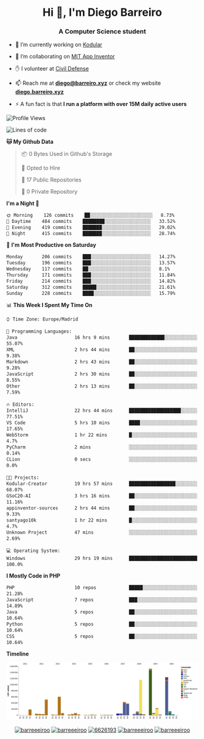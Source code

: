 <h1 align="center">Hi 👋, I'm Diego Barreiro</h1>
<h3 align="center">A Computer Science student</h3>

- 🔭 I’m currently working on [Kodular](https://www.kodular.io)

- 👯 I’m collaborating on [MIT App Inventor](https://github.com/mit-cml/appinventor-sources)

- ✋ I volunteer at [Civil Defense](https://proteccioncivil.sdc.gal)

- 📫 Reach me at **diego@barreiro.xyz** or check my website **[diego.barreiro.xyz](https://diego.barreiro.xyz)**

- ⚡ A fun fact is that **I run a platform with over 15M daily active users**

<!--START_SECTION:waka-->
![Profile Views](http://img.shields.io/badge/Profile%20Views-60-blue)

![Lines of code](https://img.shields.io/badge/From%20Hello%20World%20I%27ve%20Written-21.7%20million%20lines%20of%20code-blue)

**🐱 My Github Data** 

> 📦 0 Bytes Used in Github's Storage 
 > 
> 💼 Opted to Hire
 > 
> 📜 17 Public Repositories
 > 
> 🔑 0 Private Repository 
 > 
**I'm a Night 🦉** 

```text
🌞 Morning    126 commits    ██░░░░░░░░░░░░░░░░░░░░░░░   8.73% 
🌆 Daytime    484 commits    ████████░░░░░░░░░░░░░░░░░   33.52% 
🌃 Evening    419 commits    ███████░░░░░░░░░░░░░░░░░░   29.02% 
🌙 Night      415 commits    ███████░░░░░░░░░░░░░░░░░░   28.74%

```
📅 **I'm Most Productive on Saturday** 

```text
Monday       206 commits    ███░░░░░░░░░░░░░░░░░░░░░░   14.27% 
Tuesday      196 commits    ███░░░░░░░░░░░░░░░░░░░░░░   13.57% 
Wednesday    117 commits    ██░░░░░░░░░░░░░░░░░░░░░░░   8.1% 
Thursday     171 commits    ███░░░░░░░░░░░░░░░░░░░░░░   11.84% 
Friday       214 commits    ███░░░░░░░░░░░░░░░░░░░░░░   14.82% 
Saturday     312 commits    █████░░░░░░░░░░░░░░░░░░░░   21.61% 
Sunday       228 commits    ████░░░░░░░░░░░░░░░░░░░░░   15.79%

```


📊 **This Week I Spent My Time On** 

```text
⌚︎ Time Zone: Europe/Madrid

💬 Programming Languages: 
Java                     16 hrs 9 mins       █████████████░░░░░░░░░░░░   55.07% 
XML                      2 hrs 44 mins       ██░░░░░░░░░░░░░░░░░░░░░░░   9.38% 
Markdown                 2 hrs 43 mins       ██░░░░░░░░░░░░░░░░░░░░░░░   9.28% 
JavaScript               2 hrs 30 mins       ██░░░░░░░░░░░░░░░░░░░░░░░   8.55% 
Other                    2 hrs 13 mins       ██░░░░░░░░░░░░░░░░░░░░░░░   7.59%

🔥 Editors: 
IntelliJ                 22 hrs 44 mins      ███████████████████░░░░░░   77.51% 
VS Code                  5 hrs 10 mins       ████░░░░░░░░░░░░░░░░░░░░░   17.65% 
WebStorm                 1 hr 22 mins        █░░░░░░░░░░░░░░░░░░░░░░░░   4.7% 
PyCharm                  2 mins              ░░░░░░░░░░░░░░░░░░░░░░░░░   0.14% 
CLion                    0 secs              ░░░░░░░░░░░░░░░░░░░░░░░░░   0.0%

🐱‍💻 Projects: 
Kodular-Creator          19 hrs 57 mins      █████████████████░░░░░░░░   68.07% 
GSoC20-AI                3 hrs 16 mins       ██░░░░░░░░░░░░░░░░░░░░░░░   11.16% 
appinventor-sources      2 hrs 44 mins       ██░░░░░░░░░░░░░░░░░░░░░░░   9.33% 
santyago10k              1 hr 22 mins        █░░░░░░░░░░░░░░░░░░░░░░░░   4.7% 
Unknown Project          47 mins             ░░░░░░░░░░░░░░░░░░░░░░░░░   2.69%

💻 Operating System: 
Windows                  29 hrs 19 mins      █████████████████████████   100.0%

```

**I Mostly Code in PHP** 

```text
PHP                      10 repos            █████░░░░░░░░░░░░░░░░░░░░   21.28% 
JavaScript               7 repos             ███░░░░░░░░░░░░░░░░░░░░░░   14.89% 
Java                     5 repos             ██░░░░░░░░░░░░░░░░░░░░░░░   10.64% 
Python                   5 repos             ██░░░░░░░░░░░░░░░░░░░░░░░   10.64% 
CSS                      5 repos             ██░░░░░░░░░░░░░░░░░░░░░░░   10.64%

```


**Timeline**

![Chart not found](https://github.com/barreeeiroo/barreeeiroo/blob/master/charts/bar_graph.png) 


<!--END_SECTION:waka-->

<p align="center">
<a href="https://twitter.com/barreeeiroo" target="blank"><img align="center" src="https://cdn.jsdelivr.net/npm/simple-icons@3.0.1/icons/twitter.svg" alt="barreeeiroo" height="20" width="20" /></a>
<a href="https://linkedin.com/in/barreeeiroo" target="blank"><img align="center" src="https://cdn.jsdelivr.net/npm/simple-icons@3.0.1/icons/linkedin.svg" alt="barreeeiroo" height="20" width="20" /></a>
<a href="https://stackoverflow.com/users/6626193" target="blank"><img align="center" src="https://cdn.jsdelivr.net/npm/simple-icons@3.0.1/icons/stackoverflow.svg" alt="6626193" height="20" width="20" /></a>
<a href="https://fb.com/barreeeiroo" target="blank"><img align="center" src="https://cdn.jsdelivr.net/npm/simple-icons@3.0.1/icons/facebook.svg" alt="barreeeiroo" height="20" width="20" /></a>
<a href="https://instagram.com/barreeeiroo" target="blank"><img align="center" src="https://cdn.jsdelivr.net/npm/simple-icons@3.0.1/icons/instagram.svg" alt="barreeeiroo" height="20" width="20" /></a>
</p>
